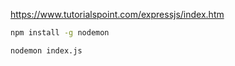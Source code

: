 https://www.tutorialspoint.com/expressjs/index.htm

``` sh
npm install -g nodemon

nodemon index.js
```
